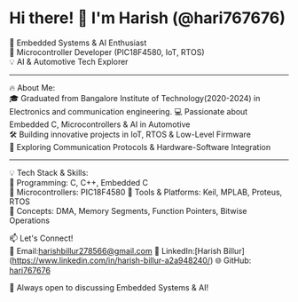 # Hi there! 👋 I'm Harish (@hari767676)  

🚀 Embedded Systems & AI Enthusiast  
🔧 Microcontroller Developer (PIC18F4580, IoT, RTOS)  
💡 AI & Automotive Tech Explorer  

---

🔥 About Me:  
🎓 Graduated from Bangalore Institute of Technology(2020-2024) in Electronics and communication engineering.
💻 Passionate about Embedded C, Microcontrollers & AI in Automotive  
🛠 Building innovative projects in IoT, RTOS & Low-Level Firmware  
📡 Exploring Communication Protocols & Hardware-Software Integration  

---

💡 Tech Stack & Skills:  
🔹 Programming: C, C++, Embedded C  
🔹 Microcontrollers: PIC18F4580 
🔹 Tools & Platforms: Keil, MPLAB, Proteus, RTOS  
🔹 Concepts: DMA, Memory Segments, Function Pointers, Bitwise Operations  


📫 Let's Connect!  
📧 Email:harishbillur278566@gmail.com
💼 LinkedIn:[Harish Billur] (https://www.linkedin.com/in/harish-billur-a2a948240/)
🌐 GitHub: [hari767676](https://github.com/hari767676)  

🚀 Always open to discussing Embedded Systems & AI!  
